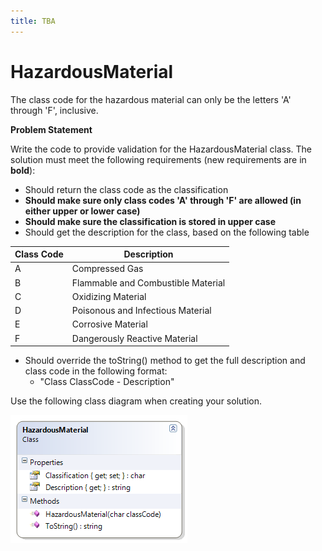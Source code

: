 ```yaml
---
title: TBA
---
```

# HazardousMaterial

The class code for the hazardous material can only be the letters 'A' through 'F', inclusive.

**Problem Statement**

Write the code to provide validation for the HazardousMaterial class. The solution must meet the following requirements (new requirements are in **bold**):

* Should return the class code as the classification
* **Should make sure only class codes 'A' through 'F' are allowed (in either upper or lower case)**
* **Should make sure the classification is stored in upper case**
* Should get the description for the class, based on the following table

Class Code | Description
-----------|-----------------------------------
A          | Compressed Gas
B          | Flammable and Combustible Material
C          | Oxidizing Material
D          | Poisonous and Infectious Material
E          | Corrosive Material
F          | Dangerously Reactive Material

* Should override the toString() method to get the full description and class code in the following format:
  * "Class ClassCode - Description"

Use the following class diagram when creating your solution.

![](./G-HazardousMaterial.png)
